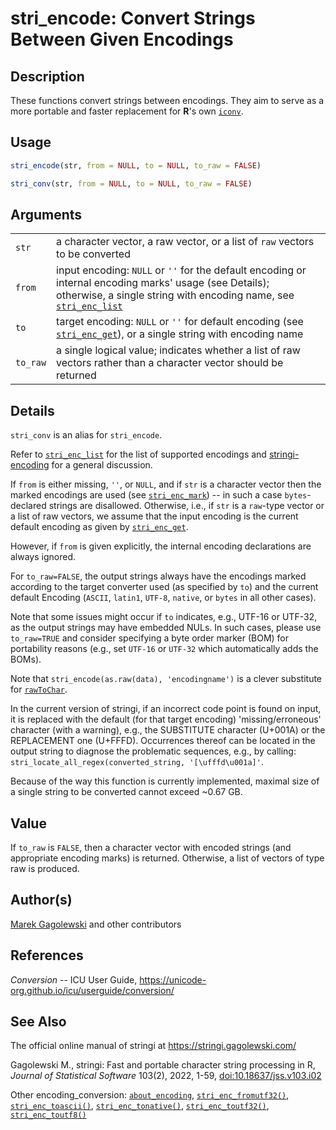 # stri_encode: Convert Strings Between Given Encodings

## Description

These functions convert strings between encodings. They aim to serve as a more portable and faster replacement for <span class="rlang">**R**</span>\'s own [`iconv`](https://stat.ethz.ch/R-manual/R-devel/library/base/html/iconv.html).

## Usage

``` r
stri_encode(str, from = NULL, to = NULL, to_raw = FALSE)

stri_conv(str, from = NULL, to = NULL, to_raw = FALSE)
```

## Arguments

|  |  |
|----|----|
| `str` | a character vector, a raw vector, or a list of `raw` vectors to be converted |
| `from` | input encoding: `NULL` or `''` for the default encoding or internal encoding marks\' usage (see Details); otherwise, a single string with encoding name, see [`stri_enc_list`](stri_enc_list.md) |
| `to` | target encoding: `NULL` or `''` for default encoding (see [`stri_enc_get`](stri_enc_set.md)), or a single string with encoding name |
| `to_raw` | a single logical value; indicates whether a list of raw vectors rather than a character vector should be returned |

## Details

`stri_conv` is an alias for `stri_encode`.

Refer to [`stri_enc_list`](stri_enc_list.md) for the list of supported encodings and [stringi-encoding](about_encoding.md) for a general discussion.

If `from` is either missing, `''`, or `NULL`, and if `str` is a character vector then the marked encodings are used (see [`stri_enc_mark`](stri_enc_mark.md)) -- in such a case `bytes`-declared strings are disallowed. Otherwise, i.e., if `str` is a `raw`-type vector or a list of raw vectors, we assume that the input encoding is the current default encoding as given by [`stri_enc_get`](stri_enc_set.md).

However, if `from` is given explicitly, the internal encoding declarations are always ignored.

For `to_raw=FALSE`, the output strings always have the encodings marked according to the target converter used (as specified by `to`) and the current default Encoding (`ASCII`, `latin1`, `UTF-8`, `native`, or `bytes` in all other cases).

Note that some issues might occur if `to` indicates, e.g., UTF-16 or UTF-32, as the output strings may have embedded NULs. In such cases, please use `to_raw=TRUE` and consider specifying a byte order marker (BOM) for portability reasons (e.g., set `UTF-16` or `UTF-32` which automatically adds the BOMs).

Note that `stri_encode(as.raw(data), 'encodingname')` is a clever substitute for [`rawToChar`](https://stat.ethz.ch/R-manual/R-devel/library/base/html/rawConversion.html).

In the current version of <span class="pkg">stringi</span>, if an incorrect code point is found on input, it is replaced with the default (for that target encoding) \'missing/erroneous\' character (with a warning), e.g., the SUBSTITUTE character (U+001A) or the REPLACEMENT one (U+FFFD). Occurrences thereof can be located in the output string to diagnose the problematic sequences, e.g., by calling: `stri_locate_all_regex(converted_string, '[\ufffd\u001a]'`.

Because of the way this function is currently implemented, maximal size of a single string to be converted cannot exceed \~0.67 GB.

## Value

If `to_raw` is `FALSE`, then a character vector with encoded strings (and appropriate encoding marks) is returned. Otherwise, a list of vectors of type raw is produced.

## Author(s)

[Marek Gagolewski](https://www.gagolewski.com/) and other contributors

## References

*Conversion* -- ICU User Guide, <https://unicode-org.github.io/icu/userguide/conversion/>

## See Also

The official online manual of <span class="pkg">stringi</span> at <https://stringi.gagolewski.com/>

Gagolewski M., <span class="pkg">stringi</span>: Fast and portable character string processing in R, *Journal of Statistical Software* 103(2), 2022, 1-59, [doi:10.18637/jss.v103.i02](https://doi.org/10.18637/jss.v103.i02)

Other encoding_conversion: [`about_encoding`](about_encoding.md), [`stri_enc_fromutf32()`](stri_enc_fromutf32.md), [`stri_enc_toascii()`](stri_enc_toascii.md), [`stri_enc_tonative()`](stri_enc_tonative.md), [`stri_enc_toutf32()`](stri_enc_toutf32.md), [`stri_enc_toutf8()`](stri_enc_toutf8.md)
